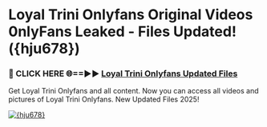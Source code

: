 # Loyal Trini Onlyfans Original Videos 0nlyFans Leaked - Files Updated! ({hju678})

<h3>🔴 CLICK HERE 🌐==►► <a href="https://tinyurl.com/ms9xzufz" rel="nofollow">Loyal Trini Onlyfans Updated Files</a></h3>

Get Loyal Trini Onlyfans and all content. Now you can access all videos and pictures of Loyal Trini Onlyfans. New Updated Files 2025!

[![{hju678}](https://i.imgur.com/PQ7UWWw.gif)](https://tinyurl.com/ms9xzufz)